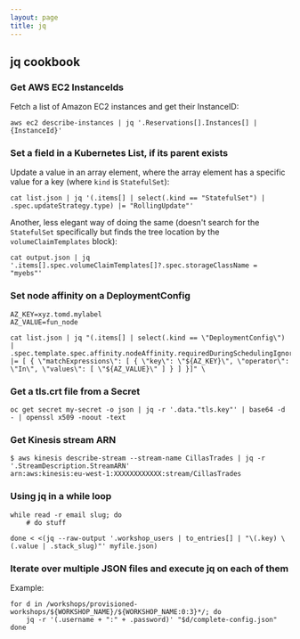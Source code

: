 ```yaml
---
layout: page
title: jq
---
```


## jq cookbook

### Get AWS EC2 InstanceIds

Fetch a list of Amazon EC2 instances and get their InstanceID:

```
aws ec2 describe-instances | jq '.Reservations[].Instances[] | {InstanceId}'
```

### Set a field in a Kubernetes List, if its parent exists

Update a value in an array element, where the array element has a specific value for a key (where `kind` is `StatefulSet`):

```
cat list.json | jq '(.items[] | select(.kind == "StatefulSet") | .spec.updateStrategy.type) |= "RollingUpdate"'
```

Another, less elegant way of doing the same (doesn't search for the `StatefulSet` specifically but finds the tree location by the `volumeClaimTemplates` block):

```
cat output.json | jq '.items[].spec.volumeClaimTemplates[]?.spec.storageClassName = "myebs"'
```

### Set node affinity on a DeploymentConfig

```
AZ_KEY=xyz.tomd.mylabel
AZ_VALUE=fun_node

cat list.json | jq "(.items[] | select(.kind == \"DeploymentConfig\") | .spec.template.spec.affinity.nodeAffinity.requiredDuringSchedulingIgnoredDuringExecution.nodeSelectorTerms) |= [ { \"matchExpressions\": [ { \"key\": \"${AZ_KEY}\", \"operator\": \"In\", \"values\": [ \"${AZ_VALUE}\" ] } ] }]" \
```

### Get a tls.crt file from a Secret

```
oc get secret my-secret -o json | jq -r '.data."tls.key"' | base64 -d - | openssl x509 -noout -text
```

### Get Kinesis stream ARN

```
$ aws kinesis describe-stream --stream-name CillasTrades | jq -r '.StreamDescription.StreamARN'
arn:aws:kinesis:eu-west-1:XXXXXXXXXXXX:stream/CillasTrades
```

### Using jq in a while loop

```shell
while read -r email slug; do
    # do stuff

done < <(jq --raw-output '.workshop_users | to_entries[] | "\(.key) \(.value | .stack_slug)"' myfile.json)
```


### Iterate over multiple JSON files and execute jq on each of them

Example:

```shell
for d in /workshops/provisioned-workshops/${WORKSHOP_NAME}/${WORKSHOP_NAME:0:3}*/; do
    jq -r '(.username + ":" + .password)' "$d/complete-config.json"
done
```